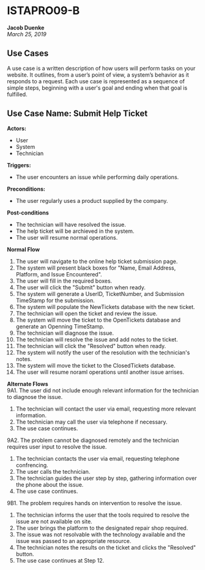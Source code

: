 # ISTAPRO09-B
**Jacob Duenke**  
*March 25, 2019*

## Use Cases
A use case is a written description of how users will perform tasks on your website.  It outlines, from a user’s point of view, a system’s behavior as it responds to a request. Each use case is represented as a sequence of simple steps, beginning with a user's goal and ending when that goal is fulfilled.

## Use Case Name: Submit Help Ticket
**Actors:**
* User
* System
* Technician

**Triggers:**  
* The user encounters an issue while performing daily operations.

**Preconditions:**  
* The user regularly uses a product supplied by the company.

**Post-conditions**  
* The technician will have resolved the issue.
* The help ticket will be archieved in the system.
* The user will resume normal operations.

**Normal Flow**  
1. The user will navigate to the online help ticket submission page.
1. The system will present black boxes for "Name, Email Address, Platform, and Issue Encountered".
1. The user will fill in the required boxes.
1. The user will click the "Submit" button when ready.
1. The system will generate a UserID, TicketNumber, and Submission TimeStamp for the submission.
1. The system will populate the NewTickets database with the new ticket.
1. The technician will open the ticket and review the issue.
1. The system will move the ticket to the OpenTickets database and generate an Openning TimeStamp.
1. The technician will diagnose the issue.
1. The technician will resolve the issue and add notes to the ticket.
1. The technician will click the "Resolved" button when ready.
1. The system will notify the user of the resolution with the technician's notes.
1. The system will move the ticket to the ClosedTickets database.
1. The user will resume noraml operations until another issue arrises.

**Alternate Flows**  
9A1. The user did not include enough relevant information for the technician to diagnose the issue.
1. The technician will contact the user via email, requesting more relevant information.
1. The technician may call the user via telephone if necessary.
1. The use case continues.

9A2. The problem cannot be diagnosed remotely and the technician requires user input to resolve the issue.
1. The technician contacts the user via email, requesting telephone confrencing.
1. The user calls the technician.
1. The technician guides the user step by step, gathering information over the phone about the issue.
1. The use case continues.

9B1. The problem requires hands on intervention to resolve the issue.
1. The technician informs the user that the tools required to resolve the issue are not available on site.
1. The user brings the platform to the designated repair shop required.
1. The issue was not resolvable with the technology available and the issue was passed to an appropriate resource.
1. The technician notes the results on the ticket and clicks the "Resolved" button.
1. The use case continues at Step 12.